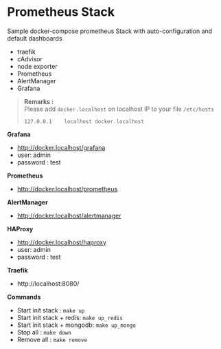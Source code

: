 # Prometheus Stack

Sample docker-compose prometheus Stack with auto-configuration and default dashboards

* traefik
* cAdvisor
* node exporter
* Prometheus
* AlertManager
* Grafana

> **Remarks :**<br>
> Please add `docker.localhost` on localhost IP to your file `/etc/hosts`<br>
> 
> `127.0.0.1	localhost docker.localhost`

**Grafana**
* http://docker.localhost/grafana
* user: admin
* password : test

**Prometheus**
* http://docker.localhost/prometheus

**AlertManager**
* http://docker.localhost/alertmanager

**HAProxy**
* http://docker.localhost/haproxy
* user: admin
* password : test

**Traefik**
* http://localhost:8080/

**Commands**
* Start init stack : `make up`
* Start init stack + redis: `make up_redis`
* Start init stack + mongodb: `make up_mongo`
* Stop all : `make down`
* Remove all : `make remove`
